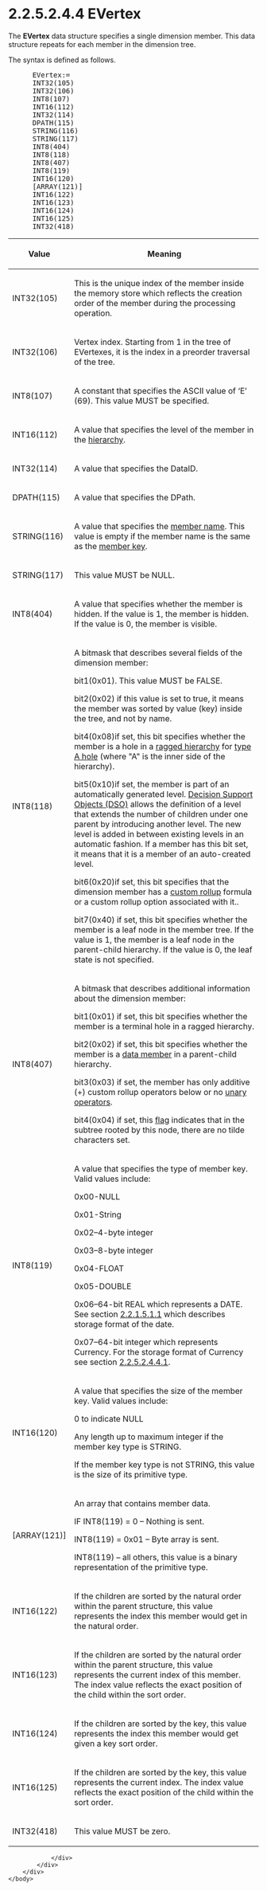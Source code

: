 <html dir="LTR" xmlns:mshelp="http://msdn.microsoft.com/mshelp" xmlns:ddue="http://ddue.schemas.microsoft.com/authoring/2003/5" xmlns:xlink="http://www.w3.org/1999/xlink" xmlns:tool="http://www.microsoft.com/tooltip">
    <head>
        <meta http-equiv="Content-Type" content="text/html; CHARSET=utf-8"></meta>
        <meta name="save" content="history"></meta>
        <title>2.2.5.2.4.4 EVertex</title>
        <xml>
            <mshelp:toctitle title="2.2.5.2.4.4 EVertex"></mshelp:toctitle>
            <mshelp:rltitle title="[MS-SSAS8]: EVertex"></mshelp:rltitle>
            <mshelp:keyword index="A" term="e3f84f5d-fbc1-4986-bbc5-03dc9a0f07b3"></mshelp:keyword>
            <mshelp:attr name="DCSext.ContentType" value="open specification"></mshelp:attr>
            <mshelp:attr name="AssetID" value="e3f84f5d-fbc1-4986-bbc5-03dc9a0f07b3"></mshelp:attr>
            <mshelp:attr name="TopicType" value="kbRef"></mshelp:attr>
            <mshelp:attr name="DCSext.Title" value="[MS-SSAS8]: EVertex" />
        </xml>
    </head>
    <body>
        <div id="header">
            <h1 class="heading">2.2.5.2.4.4 EVertex</h1>
        </div>
        <div id="mainSection">
            <div id="mainBody">
                <div id="allHistory" class="saveHistory"></div>
                <div id="sectionSection0" class="section" name="collapseableSection">
                    

<p>The <b>EVertex</b> data structure specifies a single
dimension member. This data structure repeats for each member in the dimension
tree.</p>

<p>The syntax is defined as follows.           </p>

<dl>
<dd>
<div><pre> EVertex:=
 INT32(105)
 INT32(106)
 INT8(107)
 INT16(112)
 INT32(114)
 DPATH(115)
 STRING(116)
 STRING(117)
 INT8(404)
 INT8(118)
 INT8(407)
 INT8(119)
 INT16(120)
 [ARRAY(121)]
 INT16(122)
 INT16(123)
 INT16(124)
 INT16(125)
 INT32(418)
</pre></div>
</dd></dl>

<table>
 <thead>
  <tr>
   <th>
   <p>Value</p>
   </th>
   <th>
   <p>Meaning</p>
   </th>
  </tr>
 </thead>
 <tr>
  <td>
  <p>INT32(105)</p>
  </td>
  <td>
  <p>This is the unique index of the member inside the
  memory store which reflects the creation order of the member during the
  processing operation.</p>
  </td>
 </tr>
 <tr>
  <td>
  <p>INT32(106)</p>
  </td>
  <td>
  <p>Vertex index. Starting from 1 in the tree of
  EVertexes, it is the index in a preorder traversal of the tree.</p>
  </td>
 </tr>
 <tr>
  <td>
  <p>INT8(107)</p>
  </td>
  <td>
  <p>A constant that specifies the ASCII value of ‘E’ (69).
  This value MUST be specified.</p>
  </td>
 </tr>
 <tr>
  <td>
  <p>INT16(112)</p>
  </td>
  <td>
  <p>A value that specifies the level of the member in the <a href="c527450b-f5bd-424b-8c98-ba6365288f35.htm#gt_a07fc05d-cdb0-442c-984a-dd3589b9f682">hierarchy</a>.</p>
  </td>
 </tr>
 <tr>
  <td>
  <p>INT32(114)</p>
  </td>
  <td>
  <p>A value that specifies the DataID.</p>
  </td>
 </tr>
 <tr>
  <td>
  <p>DPATH(115)</p>
  </td>
  <td>
  <p>A value that specifies the DPath.</p>
  </td>
 </tr>
 <tr>
  <td>
  <p>STRING(116)</p>
  </td>
  <td>
  <p>A value that specifies the <a href="c527450b-f5bd-424b-8c98-ba6365288f35.htm#gt_2e6f08de-deca-4a42-8068-21f8cb9e5526">member name</a>. This value
  is empty if the member name is the same as the <a href="c527450b-f5bd-424b-8c98-ba6365288f35.htm#gt_a9c03a25-4a49-4e4f-9f9f-0fbc83c8aae1">member key</a>.</p>
  </td>
 </tr>
 <tr>
  <td>
  <p>STRING(117)</p>
  </td>
  <td>
  <p>This value MUST be NULL.</p>
  </td>
 </tr>
 <tr>
  <td>
  <p>INT8(404)</p>
  </td>
  <td>
  <p>A value that specifies whether the member is hidden.
  If the value is 1, the member is hidden. If the value is 0, the member is
  visible.</p>
  </td>
 </tr>
 <tr>
  <td>
  <p>INT8(118)</p>
  </td>
  <td>
  <p>A bitmask that describes several fields of the
  dimension member:</p>
  <p>bit1(0x01). This value MUST be FALSE.</p>
  <p>bit2(0x02) if this value is set to true, it means the
  member was sorted by value (key) inside the tree, and not by name.</p>
  <p>bit4(0x08)if set, this bit specifies whether the
  member is a hole in a <a href="c527450b-f5bd-424b-8c98-ba6365288f35.htm#gt_b2dca7ab-19f5-434c-9620-db106643b49c">ragged
  hierarchy</a> for <a href="c527450b-f5bd-424b-8c98-ba6365288f35.htm#gt_6189b4fb-d56c-4e5a-87e9-a9c1047043cf">type A
  hole</a> (where &quot;A&quot; is the inner side of the hierarchy).</p>
  <p>bit5(0x10)if set, the member is part of an
  automatically generated level. <a href="c527450b-f5bd-424b-8c98-ba6365288f35.htm#gt_a72ba3de-fd1d-4454-aff5-ca6dca21629e">Decision Support Objects
  (DSO)</a> allows the definition of a level that extends the number of
  children under one parent by introducing another level. The new level is
  added in between existing levels in an automatic fashion. If a member has
  this bit set, it means that it is a member of an auto-created level.</p>
  <p>bit6(0x20)if set, this bit specifies that the
  dimension member has a <a href="c527450b-f5bd-424b-8c98-ba6365288f35.htm#gt_2748adff-afd3-4c5d-8095-ec69348c0a89">custom
  rollup</a> formula or a custom rollup option associated with it..</p>
  <p>bit7(0x40) if set, this bit specifies whether the
  member is a leaf node in the member tree. If the value is 1, the member is a
  leaf node in the parent-child hierarchy. If the value is 0, the leaf state is
  not specified.</p>
  </td>
 </tr>
 <tr>
  <td>
  <p>INT8(407)</p>
  </td>
  <td>
  <p>A bitmask that describes additional information about
  the dimension member:</p>
  <p>bit1(0x01) if set, this bit specifies whether the
  member is a terminal hole in a ragged hierarchy.</p>
  <p>bit2(0x02) if set, this bit specifies whether the
  member is a <a href="c527450b-f5bd-424b-8c98-ba6365288f35.htm#gt_e9e24b74-ed89-4f97-9376-4f3e1484135f">data member</a>
  in a parent-child hierarchy.</p>
  <p>bit3(0x03) if set, the member has only additive (+)
  custom rollup operators below or no <a href="c527450b-f5bd-424b-8c98-ba6365288f35.htm#gt_d34b36a1-43f6-472c-8c96-fc9fe483f1b4">unary operators</a>.</p>
  <p>bit4(0x04) if set, this <a href="c527450b-f5bd-424b-8c98-ba6365288f35.htm#gt_425bcab9-7911-4eae-b414-624b7a51eb5f">flag</a> indicates that in
  the subtree rooted by this node, there are no tilde characters set.</p>
  </td>
 </tr>
 <tr>
  <td>
  <p>INT8(119)</p>
  </td>
  <td>
  <p>A value that specifies the type of member key. Valid
  values include:</p>
  <p>0x00-NULL</p>
  <p>0x01-String</p>
  <p>0x02–4-byte integer</p>
  <p>0x03–8-byte integer</p>
  <p>0x04-FLOAT</p>
  <p>0x05-DOUBLE</p>
  <p>0x06–64-bit REAL which represents a DATE. See section <a href="a0e7b1cf-293e-4dff-a78f-8e8911ad4bc5.htm">2.2.1.5.1.1</a> which
  describes storage format of the date.</p>
  <p>0x07–64-bit integer which represents Currency. For the
  storage format of Currency see section <a href="08c76350-e3e3-4d1d-80a9-9195eef7ceb4.htm">2.2.5.2.4.4.1</a>.</p>
  </td>
 </tr>
 <tr>
  <td>
  <p>INT16(120)</p>
  </td>
  <td>
  <p>A value that specifies the size of the member key.
  Valid values include:</p>
  <p>0 to indicate NULL</p>
  <p>Any length up to maximum integer if the member key
  type is STRING.</p>
  <p>If the member key type is not STRING, this value is
  the size of its primitive type.</p>
  </td>
 </tr>
 <tr>
  <td>
  <p>[ARRAY(121)]</p>
  </td>
  <td>
  <p>An array that contains member data.</p>
  <p>IF INT8(119) = 0 – Nothing is sent.</p>
  <p>INT8(119) = 0x01 – Byte array is sent.</p>
  <p>INT8(119) – all others, this value is a binary
  representation of the primitive type.</p>
  </td>
 </tr>
 <tr>
  <td>
  <p>INT16(122)</p>
  </td>
  <td>
  <p>If the children are sorted by the natural order within
  the parent structure, this value represents the index this member would get
  in the natural order.</p>
  </td>
 </tr>
 <tr>
  <td>
  <p>INT16(123)</p>
  </td>
  <td>
  <p>If the children are sorted by the natural order within
  the parent structure, this value represents the current index of this member.
  The index value reflects the exact position of the child within the sort
  order.</p>
  </td>
 </tr>
 <tr>
  <td>
  <p>INT16(124)</p>
  </td>
  <td>
  <p>If the children are sorted by the key, this value
  represents the index this member would get given a key sort order.</p>
  </td>
 </tr>
 <tr>
  <td>
  <p>INT16(125)</p>
  </td>
  <td>
  <p>If the children are sorted by the key, this value
  represents the current index. The index value reflects the exact position of
  the child within the sort order.</p>
  </td>
 </tr>
 <tr>
  <td>
  <p>INT32(418)</p>
  </td>
  <td>
  <p>This value MUST be zero.</p>
  </td>
 </tr>
</table>

<p> </p>


                </div>
            </div>
        </div>
    </body>
</html>